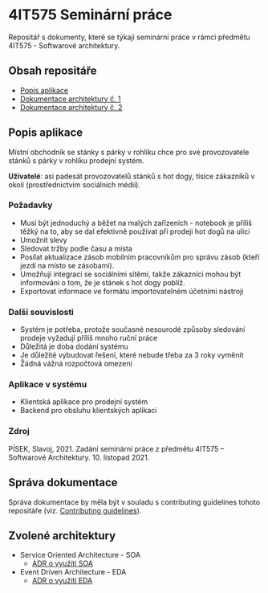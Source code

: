 # 4IT575 Seminární práce
Repositář s dokumenty, které se týkají seminární práce v rámci předmětu 4IT575 - Softwarové architektury.

## Obsah repositáře
- [Popis aplikace](#popis-aplikace "Popis aplikace")
- [Dokumentace architektury č. 1](./dokumentace%20architektury/architektura%201 "Dokumentace architektury č. 1")
- [Dokumentace architektury č. 2](./dokumentace%20architektury/architektura%202 "Dokumentace architektury č. 2")

## Popis aplikace
Místní obchodník se stánky s párky v rohlíku chce pro své provozovatele stánků s párky v rohlíku prodejní systém.

**Uživatelé**: asi padesát provozovatelů stánků s hot dogy, tisíce zákazníků v okolí (prostřednictvím sociálních médií).

### Požadavky
- Musí být jednoduchý a běžet na malých zařízeních - notebook je příliš těžký na to, aby se dal efektivně používat při prodeji hot dogů na ulici
- Umožnit slevy
- Sledovat tržby podle času a místa
- Posílat aktualizace zásob mobilním pracovníkům pro správu zásob (kteří jezdí na místo se zásobami).
- Umožňují integraci se sociálními sítěmi, takže zákazníci mohou být informováni o tom, že je stánek s hot dogy poblíž.
- Exportovat informace ve formátu importovatelném účetními nástroji

### Další souvislosti
- Systém je potřeba, protože současné nesourodé způsoby sledování prodeje vyžadují příliš mnoho ruční práce
- Důležitá je doba dodání systému
- Je důležité vybudovat řešení, které nebude třeba za 3 roky vyměnit
- Žádná vážná rozpočtová omezení

### Aplikace v systému
- Klientská aplikace pro prodejní systém
- Backend pro obsluhu klientských aplikací

### Zdroj
PÍSEK, Slavoj, 2021. Zadání seminární práce z předmětu 4IT575 – Softwarové Architektury. 10. listopad 2021.

## Správa dokumentace
Správa dokumentace by měla být v souladu s contributing guidelines tohoto repositáře (viz. [Contributing guidelines](./CONTRIBUTING.md "Contributing guidelines")).

## Zvolené architektury
- Service Oriented Architecture - SOA
    - [ADR o využítí SOA](./dokumentace%20architektury/architektura%201/rozhodnutí/2-celkova-architektura "ADR o využítí SOA")
- Event Driven Architecture - EDA
    - [ADR o využítí EDA](./dokumentace%20architektury/architektura%202/rozhodnutí/2_rozhodnuti_o_celkove_architekture_systemu.md "ADR o využítí EDA")